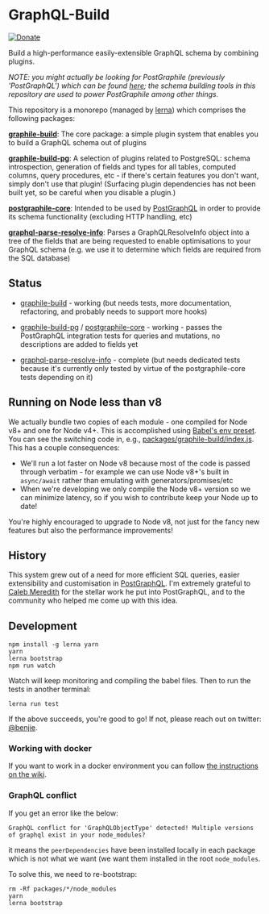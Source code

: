 GraphQL-Build
=============

[![Donate](https://img.shields.io/badge/Donate-PayPal-green.svg)](https://www.paypal.me/benjie)

Build a high-performance easily-extensible GraphQL schema by combining plugins.

*NOTE: you might actually be looking for PostGraphile (previously
'PostGraphQL') which can be found
[here](https://github.com/postgraphql/postgraphql); the schema building tools
in this repository are used to power PostGraphile among other things.*

This repository is a monorepo (managed by [lerna][]) which comprises the following packages:

**[graphile-build][]**: The core package: a simple plugin system that enables you to build a GraphQL schema out of plugins

**[graphile-build-pg][]**: A selection of plugins related to PostgreSQL: schema
  introspection, generation of fields and types for all tables, computed columns,
  query procedures, etc - if there's certain features you don't want, simply
  don't use that plugin! (Surfacing plugin dependencies has not been built yet,
  so be careful when you disable a plugin.)

**[postgraphile-core][]**: Intended to be used by [PostGraphQL][] in
  order to provide its schema functionality (excluding HTTP handling, etc)

**[graphql-parse-resolve-info][]**: Parses a GraphQLResolveInfo object into a
  tree of the fields that are being requested to enable optimisations to your
  GraphQL schema (e.g. we use it to determine which fields are required from the
  SQL database)

Status
------

- [graphile-build][] - working (but needs tests, more documentation, refactoring,
  and probably needs to support more hooks)

- [graphile-build-pg][] / [postgraphile-core][] - working - passes the PostGraphQL
  integration tests for queries and mutations, no descriptions are added to
  fields yet

- [graphql-parse-resolve-info][] - complete (but needs dedicated tests because
  it's currently only tested by virtue of the postgraphile-core tests depending
  on it)

Running on Node less than v8
----------------------------

We actually bundle two copies of each module - one compiled for Node v8+ and
one for Node v4+. This is accomplished using [Babel's env
preset](https://babeljs.io/docs/plugins/preset-env/). You can see the
switching code in, e.g.,
[packages/graphile-build/index.js](packages/graphile-build/index.js). This has a
couple consequences:

- We'll run a lot faster on Node v8 because most of the code is passed through
  verbatim - for example we can use Node v8+'s built in `async/await` rather
  than emulating with generators/promises/etc
- When we're developing we only compile the Node v8+ version so we can minimize
  latency, so if you wish to contribute keep your Node up to date!

You're highly encouraged to upgrade to Node v8, not just for the fancy new
features but also the performance improvements!

History
-------

This system grew out of a need for more efficient SQL queries, easier
extensibility and customisation in [PostGraphQL][]. I'm extremely grateful to
[Caleb Meredith][] for the stellar work he put into PostGraphQL, and to the
community who helped me come up with this idea.

Development
-----------

```
npm install -g lerna yarn
yarn
lerna bootstrap
npm run watch
```

Watch will keep monitoring and compiling the babel files. Then to run the tests in another terminal:

```
lerna run test
```

If the above succeeds, you're good to go! If not, please reach out on twitter:
[@benjie](https://twitter.com/benjie).

### Working with docker

If you want to work in a docker environment you can follow [the instructions on the wiki](https://github.com/graphile/graphile-build/wiki/Development-with-docker-compose).

### GraphQL conflict

If you get an error like the below:

`GraphQL conflict for 'GraphQLObjectType' detected! Multiple versions of graphql exist in your node_modules?`

it means the `peerDependencies` have been installed locally in each package
which is not what we want (we want them installed in the root `node_modules`.

To solve this, we need to re-bootstrap:

```
rm -Rf packages/*/node_modules
yarn
lerna bootstrap
```

[PostGraphQL]: https://github.com/postgraphql/postgraphql
[Caleb Meredith]: https://github.com/calebmer
[lerna]: https://github.com/lerna/lerna
[postgraphql-sql]: https://github.com/postgraphql/postgraphql/blob/9c36d7e9b9ad74e665de18964fd2554f9f639903/src/postgres/utils/sql.ts
[graphile-build]: packages/graphile-build/
[graphile-build-pg]: packages/graphile-build-pg/
[postgraphile-core]: packages/postgraphile-core/
[graphql-parse-resolve-info]: packages/graphql-parse-resolve-info/
